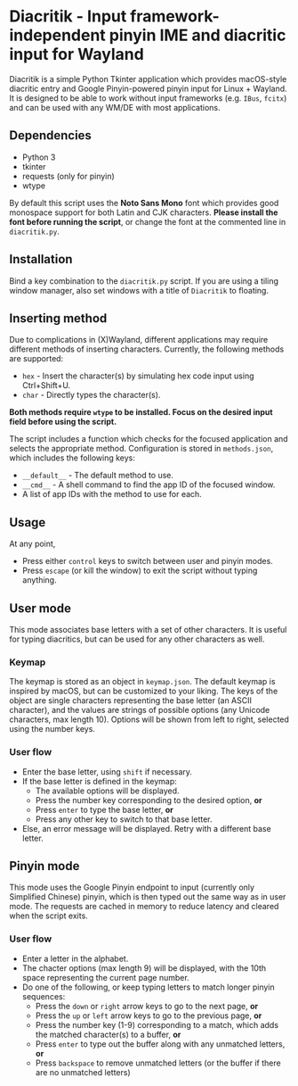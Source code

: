 # Diacritik - Input framework-independent pinyin IME and diacritic input for Wayland

Diacritik is a simple Python Tkinter application which provides macOS-style diacritic entry and Google Pinyin-powered pinyin input for Linux + Wayland. It is designed to be able to work without input frameworks (e.g. `IBus`, `fcitx`) and can be used with any WM/DE with most applications.

## Dependencies

- Python 3
- tkinter
- requests (only for pinyin)
- wtype

By default this script uses the **Noto Sans Mono** font which provides good monospace support for both Latin and CJK characters. **Please install the font before running the script**, or change the font at the commented line in `diacritik.py`.

## Installation

Bind a key combination to the `diacritik.py` script. If you are using a tiling window manager, also set windows with a title of `Diacritik` to floating.

## Inserting method

Due to complications in (X)Wayland, different applications may require different methods of inserting characters. Currently, the following methods are supported:
- `hex` - Insert the character(s) by simulating hex code input using Ctrl+Shift+U.
- `char` - Directly types the character(s).

**Both methods require `wtype` to be installed. Focus on the desired input field before using the script.**

The script includes a function which checks for the focused application and selects the appropriate method. Configuration is stored in `methods.json`, which includes the following keys:
- `__default__` - The default method to use.
- `__cmd__` - A shell command to find the app ID of the focused window.
- A list of app IDs with the method to use for each.

## Usage

At any point,
- Press either `control` keys to switch between user and pinyin modes.
- Press `escape` (or kill the window) to exit the script without typing anything.

## User mode

This mode associates base letters with a set of other characters. It is useful for typing diacritics, but can be used for any other characters as well.

### Keymap

The keymap is stored as an object in `keymap.json`. The default keymap is inspired by macOS, but can be customized to your liking. The keys of the object are single characters representing the base letter (an ASCII character), and the values are strings of possible options (any Unicode characters, max length 10). Options will be shown from left to right, selected using the number keys.

### User flow

- Enter the base letter, using `shift` if necessary.
- If the base letter is defined in the keymap:
  - The available options will be displayed.
  - Press the number key corresponding to the desired option, **or**
  - Press `enter` to type the base letter, **or**
  - Press any other key to switch to that base letter.
- Else, an error message will be displayed. Retry with a different base letter.

## Pinyin mode

This mode uses the Google Pinyin endpoint to input (currently only Simplified Chinese) pinyin, which is then typed out the same way as in user mode. The requests are cached in memory to reduce latency and cleared when the script exits.

### User flow

- Enter a letter in the alphabet.
- The chacter options (max length 9) will be displayed, with the 10th space representing the current page number.
- Do one of the following, or keep typing letters to match longer pinyin sequences:
  - Press the `down` or `right` arrow keys to go to the next page, **or**
  - Press the `up` or `left` arrow keys to go to the previous page, **or**
  - Press the number key (1-9) corresponding to a match, which adds the matched character(s) to a buffer, **or**
  - Press `enter` to type out the buffer along with any unmatched letters, **or**
  - Press `backspace` to remove unmatched letters (or the buffer if there are no unmatched letters)